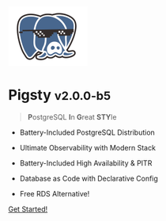 ![logo](icon.svg)

# Pigsty <small>v2.0.0-b5</small>

> <b>P</b>ostgreSQL <b>I</b>n <b>G</b>reat <b>STY</b>le</b>

- Battery-Included PostgreSQL Distribution

- Ultimate Observability with Modern Stack

- Battery-Included High Availability & PITR 

- Database as Code with Declarative Config 

- Free RDS Alternative!

[Get Started!](#pigsty)